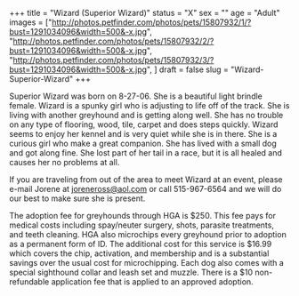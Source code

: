 +++
title = "Wizard (Superior Wizard)"
status = "X"
sex = ""
age = "Adult"
images = ["http://photos.petfinder.com/photos/pets/15807932/1/?bust=1291034096&width=500&-x.jpg",
"http://photos.petfinder.com/photos/pets/15807932/2/?bust=1291034096&width=500&-x.jpg",
"http://photos.petfinder.com/photos/pets/15807932/3/?bust=1291034096&width=500&-x.jpg",
]
draft = false
slug = "Wizard-Superior-Wizard"
+++

Superior Wizard was born on 8-27-06.  She is a beautiful light brindle female.  Wizard is a spunky girl who is adjusting to life off of the track.  She is living with another greyhound and is getting along well.  She has no trouble on any type of flooring, wood, tile, carpet and does steps quickly.  Wizard seems to enjoy her kennel and is very quiet while she is in there.  She is a curious girl who make a great companion.  She has lived with a small dog and got along fine.  She lost part of her tail in a race, but it is all healed and causes her no problems at all.


If you are traveling from out of the area to meet Wizard at an event, please e-mail Jorene at joreneross@aol.com or call 515-967-6564 and we will do our best to make sure she is present.

The adoption fee for greyhounds through HGA is $250. This fee pays for medical costs including spay/neuter surgery, shots, parasite treatments, and teeth cleaning.  HGA also microchips every greyhound prior to adoption as a permanent form of ID.  The additional cost for this service is $16.99 which covers the chip, activation, and membership and is a substantial savings over the usual cost for microchipping.  Each dog also comes with a special sighthound collar and leash set and muzzle. There is a $10 non-refundable application fee that is applied to an approved adoption.

